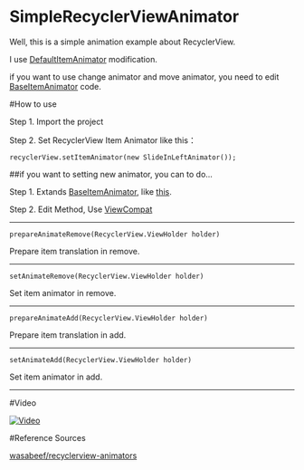 # SimpleRecyclerViewAnimator

Well, this is a simple animation example about RecyclerView.

I use [DefaultItemAnimator](https://android.googlesource.com/platform/frameworks/support/+/refs/heads/master/v7/recyclerview/src/android/support/v7/widget/DefaultItemAnimator.java) modification.

if you want to use change animator and move animator, you need to edit [BaseItemAnimator](https://github.com/Kuan-Wei-Kuo/SimpleRecyclerViewAnimator/blob/master/app/src/main/java/com/kuo/animator/BaseItemAnimator.java) code.

#How to use 

Step 1. Import the project

Step 2. Set RecyclerView Item Animator like this：

```recyclerView.setItemAnimator(new SlideInLeftAnimator());```

##if you want to setting new animator, you can to do...

Step 1. Extands [BaseItemAnimator](https://github.com/Kuan-Wei-Kuo/SimpleRecyclerViewAnimator/blob/master/app/src/main/java/com/kuo/animator/BaseItemAnimator.java), like [this](https://github.com/Kuan-Wei-Kuo/SimpleRecyclerViewAnimator/blob/master/app/src/main/java/com/kuo/animator/ScaleInAnimator.java).

Step 2. Edit Method, Use [ViewCompat](http://developer.android.com/reference/android/support/v4/view/ViewCompat.html)

***
```prepareAnimateRemove(RecyclerView.ViewHolder holder)```

  Prepare item translation in remove.
***

```setAnimateRemove(RecyclerView.ViewHolder holder)```

  Set item animator in remove.
***

```prepareAnimateAdd(RecyclerView.ViewHolder holder)```

  Prepare item translation in add.
***

```setAnimateAdd(RecyclerView.ViewHolder holder)```

  Set item animator in add.
***

#Video

[![Video](https://lh3.googleusercontent.com/kaAu9WJ9stE3X9ta0HaUozhLK3QJ57ipXo8_ipKuIjg=w852-h512-no)](https://youtu.be/3Y9oEKV9h4w)

#Reference Sources

[wasabeef/recyclerview-animators](https://github.com/wasabeef/recyclerview-animators)
